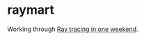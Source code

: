 # raymart

Working through [Ray tracing in one weekend][0].


  [0]: https://raytracing.github.io/books/RayTracingInOneWeekend.html
